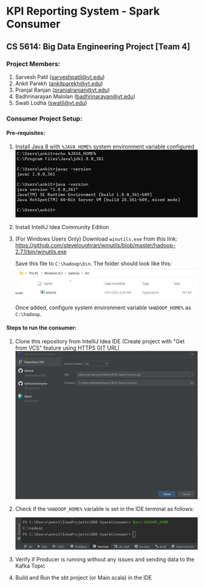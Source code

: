 # KPI Reporting System - Spark Consumer

## CS 5614: Big Data Engineering Project [Team 4]

### Project Members:
1. Sarvesh Patil (sarveshpatil@vt.edu)
2. Ankit Parekh (ankitparekh@vt.edu)
3. Pranjal Ranjan (pranjalranjan@vt.edu)
4. Badhrinarayan Malolan (badhrinarayan@vt.edu)
5. Swati Lodha (swatil@vt.edu)

### Consumer Project Setup:

#### Pre-requisites:
1. Install Java 8 with `%JAVA_HOME%` system environment variable configured
   ![Alt text](docs/java_installation_verification.png?raw=true)
2. Install IntelliJ Idea Community Edition
3. (For Windows Users Only) Download `winutils.exe` from this link: https://github.com/steveloughran/winutils/blob/master/hadoop-2.7.1/bin/winutils.exe
   
   Save this file to `C:\hadoop\bin`. The folder should look like this:
   ![Alt text](docs/winutils.jpeg?raw=true)
   
   Once added, configure system environment variable `%HADOOP_HOME%` as `C:\hadoop`.

#### Steps to run the consumer:
1. Clone this repository from IntelliJ Idea IDE (Create project with "Get from VCS" feature using HTTPS GIT URL)
   ![Alt text](docs/spark_consumer_clone.png?raw=true)
2. Check if the `%HADOOP_HOME%` variable is set in the IDE terminal as follows:

   ![Alt text](docs/hadoop_home.jpeg?raw=true)
2. Verify if Producer is running without any issues and sending data to the Kafka Topic
3. Build and Run the sbt project (or Main.scala) in the IDE
